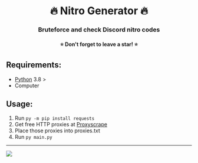 <h1 align="center">🔥 Nitro Generator 🔥</h1>
<h3 align="center">Bruteforce and check Discord nitro codes</h3>
<h4 align="center">⭐ Don't forget to leave a star! ⭐</h4>

## Requirements:
* [Python](https://www.python.org) 3.8 >
* Computer

## Usage:
1. Run `py -m pip install requests`
2. Get free HTTP proxies at [Proxyscrape](https://proxyscrape.com/free-proxy-list)
3. Place those proxies into proxies.txt
4. Run `py main.py`

---

![](https://discord.tax/iiTWEKU6Km.gif?key=LQmdquYfM81TPo)
